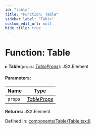 ```yaml
---
id: "table"
title: "Function: Table"
sidebar_label: "Table"
custom_edit_url: null
hide_title: true
---
```


# Function: Table

▸ **Table**(`props`: [*TableProps*](../interfaces/tableprops.md)): JSX.Element

#### Parameters:

Name | Type |
------ | ------ |
`props` | [*TableProps*](../interfaces/tableprops.md) |

**Returns:** JSX.Element

Defined in: [components/Table/Table.tsx:8](https://github.com/gpbl/react-day-picker/blob/7a46f8df/packages/react-day-picker/src/components/Table/Table.tsx#L8)
